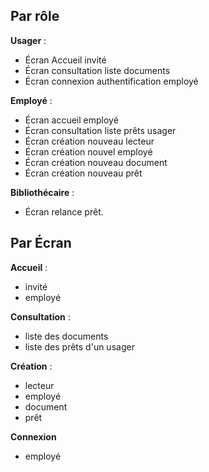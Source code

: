 ## Par rôle

**Usager** :
- Écran Accueil invité
- Écran consultation liste documents
- Écran connexion authentification employé

**Employé** :
- Écran accueil employé
- Écran consultation liste prêts usager
- Écran création nouveau lecteur
- Écran création nouvel employé
- Écran création nouveau document
- Écran création nouveau prêt

**Bibliothécaire** :
- Écran relance prêt.

## Par Écran

**Accueil** :
- invité 
- employé


**Consultation** :
- liste des documents 
- liste des prêts d'un usager

**Création** :
- lecteur 
- employé 
- document 
- prêt

**Connexion** 
- employé